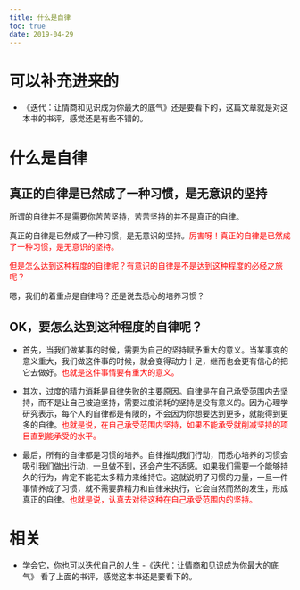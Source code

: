 ```yaml
---
title: 什么是自律
toc: true
date: 2019-04-29
---
```

# 可以补充进来的

- 《迭代：让情商和见识成为你最大的底气》还是要看下的，这篇文章就是对这本书的书评，感觉还是有些不错的。

# 什么是自律

## 真正的自律是已然成了一种习惯，是无意识的坚持

所谓的自律并不是需要你苦苦坚持，苦苦坚持的并不是真正的自律。

真正的自律是已然成了一种习惯，是无意识的坚持。<span style="color:red;">厉害呀！真正的自律是已然成了一种习惯，是无意识的坚持。</span>


<span style="color:red;">但是怎么达到这种程度的自律呢？有意识的自律是不是达到这种程度的必经之旅呢？</span>


嗯，我们的着重点是自律吗？还是说去悉心的培养习惯？


## OK，要怎么达到这种程度的自律呢？


- 首先，当我们做某事的时候，需要为自己的坚持赋予重大的意义。当某事变的意义重大，我们做这件事的时候，就会变得动力十足，继而也会更有信心的把它去做好。<span style="color:red;">也就是这件事情要有重大的意义。</span>

- 其次，过度的精力消耗是自律失败的主要原因。自律是在自己承受范围内去坚持，而不是让自己被迫坚持，需要过度消耗的坚持是没有意义的。因为心理学研究表示，每个人的自律都是有限的，不会因为你想要达到更多，就能得到更多的自律。<span style="color:red;">也就是说，在自己承受范围内坚持，如果不能承受就削减坚持的项目直到能承受的水平。</span>

- 最后，所有的自律都是习惯的培养。自律推动我们行动，而悉心培养的习惯会吸引我们做出行动，一旦做不到，还会产生不适感。如果我们需要一个能够持久的行为，肯定不能花太多精力来维持它。这就说明了习惯的力量，一旦一件事情养成了习惯，就不需要靠精力和自律来执行，它会自然而然的发生，形成真正的自律。<span style="color:red;">也就是说，认真去对待这种在自己承受范围内的坚持。</span>




# 相关

- [学会它，你也可以迭代自己的人生](https://book.douban.com/review/9745715/)
-《迭代：让情商和见识成为你最大的底气》 看了上面的书评，感觉这本书还是要看下的。
